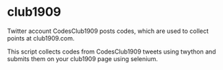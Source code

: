 # club1909
Twitter account CodesClub1909 posts codes, which are used to collect points at club1909.com.

This script collects codes from CodesClub1909 tweets using twython and submits them on your club1909 page using selenium.

